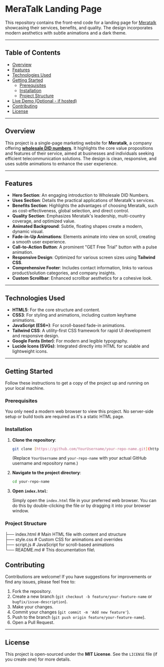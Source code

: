 # MeraTalk Landing Page

This repository contains the front-end code for a landing page for [Meratalk ](https://www.meratalk.com)showcasing their services, benefits, and quality. The design incorporates modern aesthetics with subtle animations and a dark theme.

---

## Table of Contents

* [Overview](#overview)
* [Features](#features)
* [Technologies Used](#technologies-used)
* [Getting Started](#getting-started)
    * [Prerequisites](#prerequisites)
    * [Installation](#installation)
    * [Project Structure](#project-structure)
* [Live Demo (Optional - if hosted)](#live-demo-optional---if-hosted)
* [Contributing](#contributing)
* [License](#license)

---

## Overview

This project is a single-page marketing website for **Meratalk**, a company offering [**wholesale DID numbers**](https://www.meratalk.com/wholesale-did-numbers-explained/). It highlights the core value propositions and features of their service, aimed at businesses and individuals seeking efficient telecommunication solutions. The design is clean, responsive, and uses subtle animations to enhance the user experience.

---

## Features

* **Hero Section**: An engaging introduction to Wholesale DID Numbers.
* **Uses Section**: Details the practical applications of Meratalk's services.
* **Benefits Section**: Highlights the advantages of choosing Meratalk, such as cost-effectiveness, global selection, and direct control.
* **Quality Section**: Emphasizes Meratalk's leadership, multi-country coverage, and optimized value.
* **Animated Background**: Subtle, floating shapes create a modern, dynamic visual.
* **Fade-in-Up Animations**: Elements animate into view on scroll, creating a smooth user experience.
* **Call-to-Action Button**: A prominent "GET Free Trial" button with a pulse animation.
* **Responsive Design**: Optimized for various screen sizes using **Tailwind CSS**.
* **Comprehensive Footer**: Includes contact information, links to various product/solution categories, and company insights.
* **Custom Scrollbar**: Enhanced scrollbar aesthetics for a cohesive look.

---

## Technologies Used

* **HTML5**: For the core structure and content.
* **CSS3**: For styling and animations, including custom keyframe animations.
* **JavaScript (ES6+)**: For scroll-based fade-in animations.
* **Tailwind CSS**: A utility-first CSS framework for rapid UI development and responsive design.
* **Google Fonts (Inter)**: For modern and legible typography.
* **Lucide Icons (SVGs)**: Integrated directly into HTML for scalable and lightweight icons.

---

## Getting Started

Follow these instructions to get a copy of the project up and running on your local machine.

### Prerequisites

You only need a modern web browser to view this project. No server-side setup or build tools are required as it's a static HTML page.

### Installation

1.  **Clone the repository**:

    ```bash
    git clone [https://github.com/YourUsername/your-repo-name.git](https://github.com/YourUsername/your-repo-name.git)
    ```

    (Replace `YourUsername` and `your-repo-name` with your actual GitHub username and repository name.)

2.  **Navigate to the project directory**:

    ```bash
    cd your-repo-name
    ```

3.  **Open `index.html`**:

    Simply open the `index.html` file in your preferred web browser. You can do this by double-clicking the file or by dragging it into your browser window.

### Project Structure

├── index.html       # Main HTML file with content and structure\
├── style.css        # Custom CSS for animations and overrides\
├── script.js        # JavaScript for scroll-based animations\
└── README.md        # This documentation file\


## Contributing

Contributions are welcome! If you have suggestions for improvements or find any issues, please feel free to:

1.  Fork the repository.
2.  Create a new branch (`git checkout -b feature/your-feature-name` or `bugfix/issue-description`).
3.  Make your changes.
4.  Commit your changes (`git commit -m 'Add new feature'`).
5.  Push to the branch (`git push origin feature/your-feature-name`).
6.  Open a Pull Request.

---

## License

This project is open-sourced under the **MIT License**. See the `LICENSE` file (if you create one) for more details.
